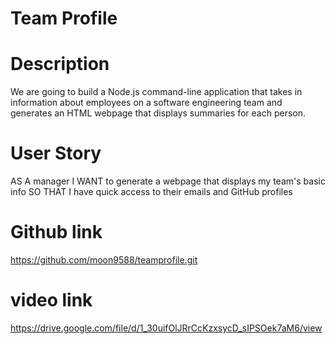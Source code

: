 # Team Profile

# Description
We are going to build a Node.js command-line application that takes in information about employees on a 
software engineering team and generates an HTML webpage that displays summaries for each person.

# User Story
AS A manager
I WANT to generate a webpage that displays my team's basic info
SO THAT I have quick access to their emails and GitHub profiles

# Github link
https://github.com/moon9588/teamprofile.git
# video link
https://drive.google.com/file/d/1_30uifOlJRrCcKzxsycD_sIPSOek7aM6/view